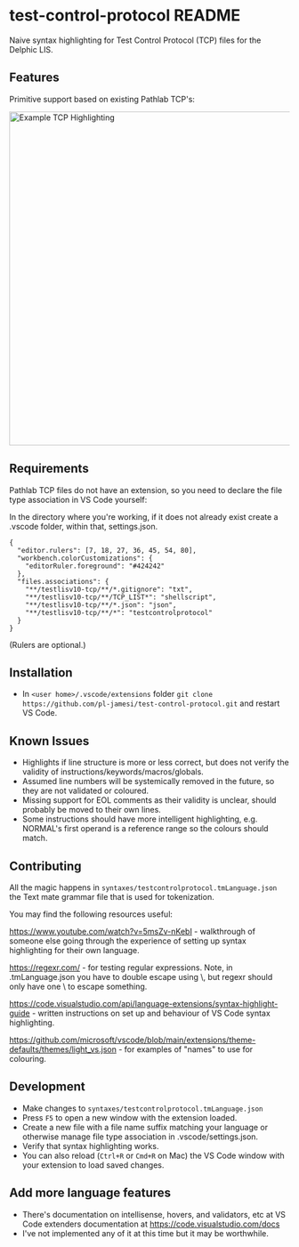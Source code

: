 # test-control-protocol README

Naive syntax highlighting for Test Control Protocol (TCP) files for the Delphic LIS.

## Features

Primitive support based on existing Pathlab TCP's:

<img src="https://github.com/pl-jamesi/test-control-protocol/blob/master/images/tcp-highlighting-example.png?raw=true" alt="Example TCP Highlighting" width="600px" />

## Requirements

Pathlab TCP files do not have an extension, so you need to declare the file type association in VS Code yourself:

In the directory where you're working, if it does not already exist create a .vscode folder, within that, settings.json.

```
{
  "editor.rulers": [7, 18, 27, 36, 45, 54, 80],
  "workbench.colorCustomizations": {
    "editorRuler.foreground": "#424242"
  },
  "files.associations": {
    "**/testlisv10-tcp/**/*.gitignore": "txt",
    "**/testlisv10-tcp/**/TCP_LIST*": "shellscript",
    "**/testlisv10-tcp/**/*.json": "json",
    "**/testlisv10-tcp/**/*": "testcontrolprotocol"
  }
}
```

(Rulers are optional.)

## Installation

- In `<user home>/.vscode/extensions` folder `git clone https://github.com/pl-jamesi/test-control-protocol.git` and restart VS Code.

## Known Issues

- Highlights if line structure is more or less correct, but does not verify the validity of instructions/keywords/macros/globals.
- Assumed line numbers will be systemically removed in the future, so they are not validated or coloured.
- Missing support for EOL comments as their validity is unclear, should probably be moved to their own lines.
- Some instructions should have more intelligent highlighting, e.g. NORMAL's first operand is a reference range so the colours should match.

## Contributing

All the magic happens in `syntaxes/testcontrolprotocol.tmLanguage.json` the Text mate grammar file that is used for tokenization.

You may find the following resources useful:

https://www.youtube.com/watch?v=5msZv-nKebI - walkthrough of someone else going through the experience of setting up syntax highlighting for their own language.

https://regexr.com/ - for testing regular expressions. Note, in .tmLanguage.json you have to double escape using \\, but regexr should only have one \ to escape something.

https://code.visualstudio.com/api/language-extensions/syntax-highlight-guide - written instructions on set up and behaviour of VS Code syntax highlighting.

https://github.com/microsoft/vscode/blob/main/extensions/theme-defaults/themes/light_vs.json - for examples of "names" to use for colouring.

## Development

- Make changes to `syntaxes/testcontrolprotocol.tmLanguage.json`
- Press `F5` to open a new window with the extension loaded.
- Create a new file with a file name suffix matching your language or otherwise manage file type association in .vscode/settings.json.
- Verify that syntax highlighting works.
- You can also reload (`Ctrl+R` or `Cmd+R` on Mac) the VS Code window with your extension to load saved changes.

## Add more language features

- There's documentation on intellisense, hovers, and validators, etc at VS Code extenders documentation at https://code.visualstudio.com/docs
- I've not implemented any of it at this time but it may be worthwhile.
